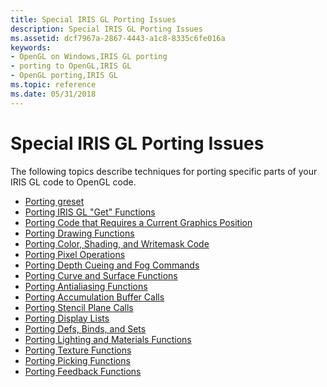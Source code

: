```yaml
---
title: Special IRIS GL Porting Issues
description: Special IRIS GL Porting Issues
ms.assetid: dcf7967a-2867-4443-a1c8-8335c6fe016a
keywords:
- OpenGL on Windows,IRIS GL porting
- porting to OpenGL,IRIS GL
- OpenGL porting,IRIS GL
ms.topic: reference
ms.date: 05/31/2018
---
```


# Special IRIS GL Porting Issues

The following topics describe techniques for porting specific parts of your IRIS GL code to OpenGL code.

-   [Porting greset](porting-greset.md)
-   [Porting IRIS GL "Get" Functions](porting-iris-gl-get-functions.md)
-   [Porting Code that Requires a Current Graphics Position](porting-code-that-requires-a-current-graphics-position.md)
-   [Porting Drawing Functions](porting-drawing-functions.md)
-   [Porting Color, Shading, and Writemask Code](porting-color--shading--and-writemask-code.md)
-   [Porting Pixel Operations](porting-pixel-operations.md)
-   [Porting Depth Cueing and Fog Commands](porting-depth-cueing-and-fog-commands.md)
-   [Porting Curve and Surface Functions](porting-curve-and-surface-functions.md)
-   [Porting Antialiasing Functions](porting-antialiasing-functions.md)
-   [Porting Accumulation Buffer Calls](porting-accumulation-buffer-calls.md)
-   [Porting Stencil Plane Calls](porting-stencil-plane-calls.md)
-   [Porting Display Lists](porting-display-lists.md)
-   [Porting Defs, Binds, and Sets](porting-defs--binds--and-sets.md)
-   [Porting Lighting and Materials Functions](porting-lighting-and-materials-functions.md)
-   [Porting Texture Functions](porting-texture-functions.md)
-   [Porting Picking Functions](porting-picking-functions.md)
-   [Porting Feedback Functions](porting-feedback-functions.md)

 

 




